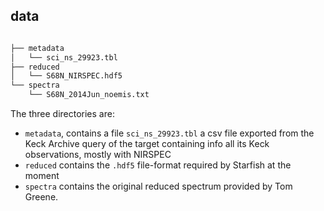 ## data

```bash

├── metadata
│   └── sci_ns_29923.tbl
├── reduced
│   └── S68N_NIRSPEC.hdf5
└── spectra
    └── S68N_2014Jun_noemis.txt
```



The three directories are:
- `metadata`, contains a file `sci_ns_29923.tbl` a csv file exported from the Keck Archive query of the target containing info all its Keck observations, mostly with NIRSPEC
- `reduced` contains the `.hdf5` file-format required by Starfish at the moment
- `spectra` contains the original reduced spectrum provided by Tom Greene.
